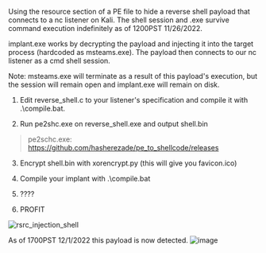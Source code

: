 Using the resource section of a PE file to hide a reverse shell payload that connects to a nc listener on Kali. The shell session and .exe survive command execution
indefinitely as of 1200PST 11/26/2022.

implant.exe works by decrypting the payload and injecting it into the target process (hardcoded as msteams.exe). The payload then connects to our nc listener as a cmd
shell session.

Note: msteams.exe will terminate as a result of this payload's execution, but the session will remain open and implant.exe will remain on disk.

1) Edit reverse_shell.c to your listener's specification and compile it with .\compile.bat.

2) Run pe2shc.exe on reverse_shell.exe and output shell.bin
  > pe2schc.exe: https://github.com/hasherezade/pe_to_shellcode/releases

3) Encrypt shell.bin with xorencrypt.py (this will give you favicon.ico)

4) Compile your implant with .\compile.bat

5) ????

6) PROFIT

![rsrc_injection_shell](https://user-images.githubusercontent.com/22229087/204105867-e3ee7585-9686-4c91-807e-ba851f9f8e2d.png)




As of 1700PST 12/1/2022 this payload is now detected.
![image](https://user-images.githubusercontent.com/22229087/205192825-ce6ff719-bd58-41ec-b1ca-33dcedce8ffe.png)

